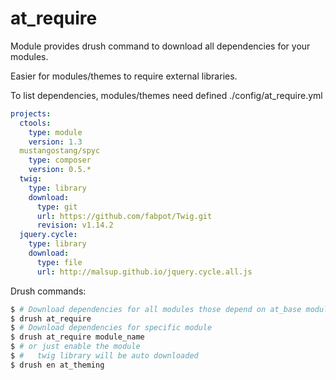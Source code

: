 at_require
==========

Module provides drush command to download all dependencies for your modules.

Easier for modules/themes to require external libraries.

To list dependencies, modules/themes need defined ./config/at_require.yml

```yml
projects:
  ctools:
    type: module
    version: 1.3
  mustangostang/spyc
    type: composer
    version: 0.5.*
  twig:
    type: library
    download:
      type: git
      url: https://github.com/fabpot/Twig.git
      revision: v1.14.2
  jquery.cycle:
    type: library
    download:
      type: file
      url: http://malsup.github.io/jquery.cycle.all.js
```

Drush commands:

```bash
$ # Download dependencies for all modules those depend on at_base module
$ drush at_require
$ # Download dependencies for specific module
$ drush at_require module_name
$ # or just enable the module
$ #   twig library will be auto downloaded
$ drush en at_theming
```
